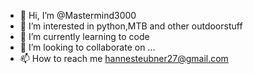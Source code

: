 - 👋 Hi, I’m @Mastermind3000
- 👀 I’m interested in python,MTB and other outdoorstuff 
- 🌱 I’m currently learning to code
- 💞️ I’m looking to collaborate on ...
- 📫 How to reach me hannesteubner27@gmail.com

<!---
Mastermind3000/Mastermind3000 is a ✨ special ✨ repository because its `README.md` (this file) appears on your GitHub profile.
You can click the Preview link to take a look at your changes.
--->

